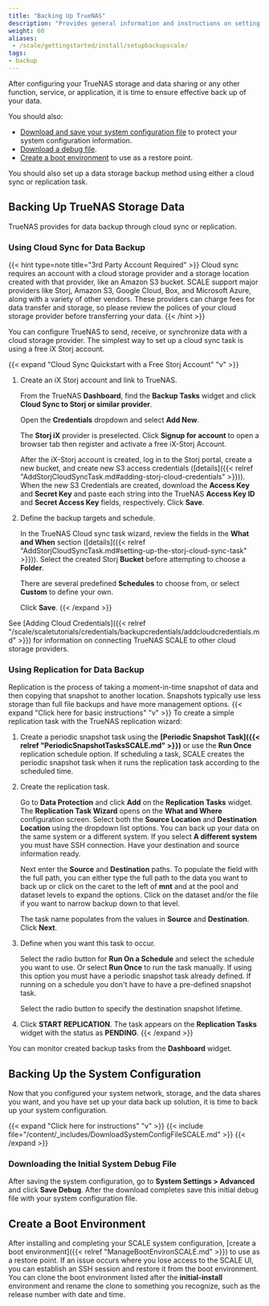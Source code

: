 ```yaml
---
title: "Backing Up TrueNAS"
description: "Provides general information and instructions on setting up data storage backup solutions, saving the system configuration and initial system debug files, and creating a boot environment."
weight: 60
aliases:
 - /scale/gettingstarted/install/setupbackupscale/
tags:
- backup
---
```


After configuring your TrueNAS storage and data sharing or any other function, service, or application, it is time to ensure effective back up of your data.

You should also:

* [Download and save your system configuration file](#backing-up-the-system-configuration) to protect your system configuration information.
* [Download a debug file](#downloading-the-initial-system-debug-file).
* [Create a boot environment](#create-a-boot-environment) to use as a restore point.

You should also set up a data storage backup method using either a cloud sync or replication task.

## Backing Up TrueNAS Storage Data

TrueNAS provides for data backup through cloud sync or replication.

### Using Cloud Sync for Data Backup

{{< hint type=note title="3rd Party Account Required" >}}
Cloud sync requires an account with a cloud storage provider and a storage location created with that provider, like an Amazon S3 bucket.
SCALE support major providers like Storj, Amazon S3, Google Cloud, Box, and Microsoft Azure, along with a variety of other vendors.
These providers can charge fees for data transfer and storage, so please review the polices of your cloud storage provider before transferring your data.
{{< /hint >}}

You can configure TrueNAS to send, receive, or synchronize data with a cloud storage provider.
The simplest way to set up a cloud sync task is using a free iX Storj account.

{{< expand "Cloud Sync Quickstart with a Free Storj Account" "v" >}}

1. Create an iX Storj account and link to TrueNAS.

   From the TrueNAS **Dashboard**, find the **Backup Tasks** widget and click **Cloud Sync to Storj or similar provider**.

   Open the **Credentials** dropdown and select **Add New**.

   The **Storj iX** provider is preselected.
   Click **Signup for account** to open a browser tab then register and activate a free iX-Storj Account.

   After the iX-Storj account is created, log in to the Storj portal, create a new bucket, and create new S3 access credentials ([details]({{< relref "AddStorjCloudSyncTask.md#adding-storj-cloud-credentials" >}})).
   When the new S3 Credentials are created, download the **Access Key** and **Secret Key** and paste each string into the TrueNAS **Access Key ID** and **Secret Access Key** fields, respectively.
   Click **Save**.

2. Define the backup targets and schedule.

   In the TrueNAS Cloud sync task wizard, review the fields in the **What and When** section ([details]({{< relref "AddStorjCloudSyncTask.md#setting-up-the-storj-cloud-sync-task" >}})).
   Select the created Storj **Bucket** before attempting to choose a **Folder**.

   There are several predefined **Schedules** to choose from, or select **Custom** to define your own.

   Click **Save**.
{{< /expand >}}

See [Adding Cloud Credentials]({{< relref "/scale/scaletutorials/credentials/backupcredentials/addcloudcredentials.md" >}}) for information on connecting TrueNAS SCALE to other cloud storage providers.

### Using Replication for Data Backup

Replication is the process of taking a moment-in-time snapshot of data and then copying that snapshot to another location.
Snapshots typically use less storage than full file backups and have more management options.
{{< expand "Click here for basic instructions" "v" >}}
To create a simple replication task with the TrueNAS replication wizard:

1. Create a periodic snapshot task using the **[Periodic Snapshot Task]({{< relref "PeriodicSnapshotTasksSCALE.md" >}})** or use the **Run Once** replication schedule option.
   If scheduling a task, SCALE creates the periodic snapshot task when it runs the replication task according to the scheduled time.

2. Create the replication task.

   Go to **Data Protection** and click **Add** on the **Replication Tasks** widget. The **Replication Task Wizard** opens on the **What and Where** configuration screen.
   Select both the **Source Location** and **Destination Location** using the dropdown list options.
   You can back up your data on the same system or a different system.
   If you select **A different system** you must have SSH connection. Have your destination and source information ready.

   Next enter the **Source** and **Destination** paths. To populate the field with the full path, you can either type the full path to the data you want to back up or click on the caret <i class="fa fa-caret-right" aria-hidden="true"></i> to the left of **mnt** and at the pool and dataset levels to expand the options. Click on the dataset and/or the file if you want to narrow backup down to that level.

   The task name populates from the values in **Source** and **Destination**. Click **Next**.

3. Define when you want this task to occur.

   Select the radio button for **Run On a Schedule** and select the schedule you want to use. Or select **Run Once** to run the task manually.
   If using this option you must have a periodic snapshot task already defined. If running on a schedule you don't have to have a pre-defined snapshot task.

   Select the radio button to specify the destination snapshot lifetime.

4. Click **START REPLICATION**. The task appears on the **Replication Tasks** widget with the status as **PENDING**.
{{< /expand >}}

You can monitor created backup tasks from the **Dashboard** widget.

## Backing Up the System Configuration

Now that you configured your system network, storage, and the data shares you want, and you have set up your data back up solution, it is time to back up your system configuration.

{{< expand "Click here for instructions" "v" >}}
{{< include file="/content/_includes/DownloadSystemConfigFileSCALE.md" >}}
{{< /expand >}}

### Downloading the Initial System Debug File

After saving the system configuration, go to **System Settings > Advanced** and click **Save Debug**. After the download completes save this initial debug file with your system configuration file.

## Create a Boot Environment

After installing and completing your SCALE system configuration, [create a boot environment]({{< relref "ManageBootEnvironSCALE.md" >}}) to use as a restore point.
If an issue occurs where you lose access to the SCALE UI, you can establish an SSH session and restore it from the boot environment.
You can clone the boot environment listed after the **initial-install** environment and rename the clone to something you recognize, such as the release number with date and time.
